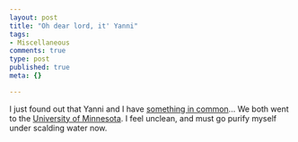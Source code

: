 ```yaml
--- 
layout: post
title: "Oh dear lord, it' Yanni"
tags: 
- Miscellaneous
comments: true
type: post
published: true
meta: {}

---
```

I just found out that Yanni and I have <a href="http://www.yanni.com/about/bio.asp">something in common</a>... We both went to the <a href="http://www.umn.edu/">University of Minnesota</a>. I feel unclean, and must go purify myself under scalding water now.
